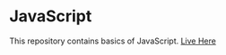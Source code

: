 # JavaScript
This repository contains basics of JavaScript. 
<a href="https://https://meet2960.github.io/JavaScript/Alarm/index.html" target="_blank" rel="noopener noreferrer">Live Here</a>
